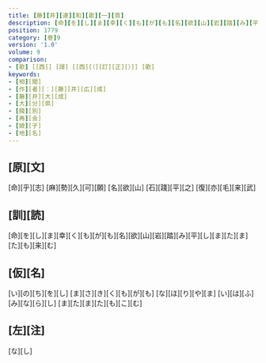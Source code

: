 ```yaml
---
title: [藤][井][連][和][歌][一][首]
description: [命][を][し][ま][幸][く][も][が][も][名][欲][山][岩][踏][み][平][し][ま][た][ま][た][も][来][む]
position: 1779
category: [巻]9
version: '1.0'
volume: 9
comparison:
- [歌] [[西]] [謌] [[西][（][訂][正][）]] [歌]
keywords:
- [相][聞]
- [作][者][：][藤][井][広][成]
- [藤][井][大][成]
- [大][分][県]
- [餞][別]
- [再][会]
- [娘][子]
- [地][名]
---
```


## [原][文]

[命][乎][志] [麻][勢][久][可][願] [名][欲][山] [石][踐][平][之] [復][亦][毛][来][武]

## [訓][読]

[命][を][し][ま][幸][く][も][が][も][名][欲][山][岩][踏][み][平][し][ま][た][ま][た][も][来][む]

## [仮][名]

[い][の][ち][を][し] [ま][さ][き][く][も][が][も] [な][ほ][り][や][ま] [い][は][ふ][み][な][ら][し] [ま][た][ま][た][も][こ][む]

## [左][注]

[な][し]
